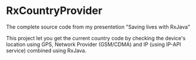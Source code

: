 # RxCountryProvider

The complete source code from my presentetion "Saving lives with RxJava"

This project let you get the current country code by checking the device's location
using GPS, Network Provider (GSM/CDMA) and IP (using IP-API service)
combined using RxJava.
